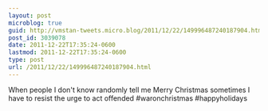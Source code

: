 ```yaml
---
layout: post
microblog: true
guid: http://vmstan-tweets.micro.blog/2011/12/22/149996487240187904.html
post_id: 3039078
date: 2011-12-22T17:35:24-0600
lastmod: 2011-12-22T17:35:24-0600
type: post
url: /2011/12/22/149996487240187904.html
---
```

When people I don't know randomly tell me Merry Christmas sometimes I have to resist the urge to act offended #waronchristmas #happyholidays
